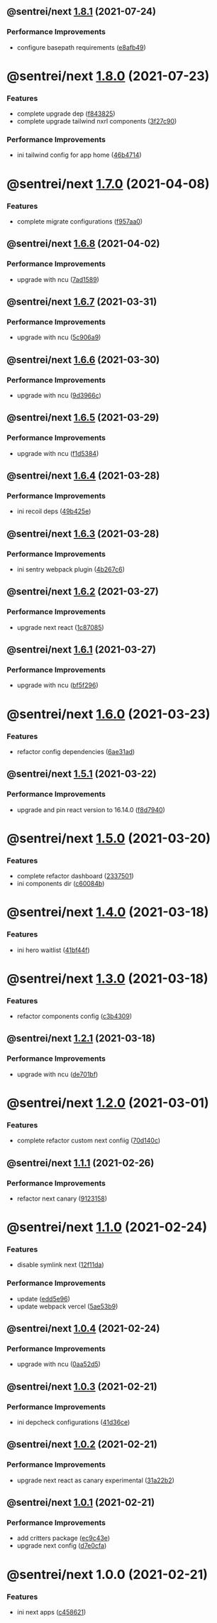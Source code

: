 ## @sentrei/next [1.8.1](https://github.com/sentrei/sentrei/compare/@sentrei/next@1.8.0...@sentrei/next@1.8.1) (2021-07-24)

### Performance Improvements

- configure basepath requirements ([e8afb49](https://github.com/sentrei/sentrei/commit/e8afb4943a5189c10927cbd577d236882d6c1866))

# @sentrei/next [1.8.0](https://github.com/sentrei/sentrei/compare/@sentrei/next@1.7.0...@sentrei/next@1.8.0) (2021-07-23)

### Features

- complete upgrade dep ([f843825](https://github.com/sentrei/sentrei/commit/f843825ba6ddf30744d72ae2c4abbd670dcb16b0))
- complete upgrade tailwind nxrl components ([3f27c90](https://github.com/sentrei/sentrei/commit/3f27c90c9530015fd5d74574414604fa1e8fe271))

### Performance Improvements

- ini tailwind config for app home ([46b4714](https://github.com/sentrei/sentrei/commit/46b471446c771bb8e39f2f9fc9491c70c5a6e38a))

# @sentrei/next [1.7.0](https://github.com/sentrei/sentrei/compare/@sentrei/next@1.6.8...@sentrei/next@1.7.0) (2021-04-08)

### Features

- complete migrate configurations ([f957aa0](https://github.com/sentrei/sentrei/commit/f957aa09bed45c5428d09b50bd3d7164d3ebbdaf))

## @sentrei/next [1.6.8](https://github.com/sentrei/sentrei/compare/@sentrei/next@1.6.7...@sentrei/next@1.6.8) (2021-04-02)

### Performance Improvements

- upgrade with ncu ([7ad1589](https://github.com/sentrei/sentrei/commit/7ad1589c1e818fef14d2f1edc450fc987e88d8ec))

## @sentrei/next [1.6.7](https://github.com/sentrei/sentrei/compare/@sentrei/next@1.6.6...@sentrei/next@1.6.7) (2021-03-31)

### Performance Improvements

- upgrade with ncu ([5c906a9](https://github.com/sentrei/sentrei/commit/5c906a9f0e652395db10d6ab26fc5666197ce2d1))

## @sentrei/next [1.6.6](https://github.com/sentrei/sentrei/compare/@sentrei/next@1.6.5...@sentrei/next@1.6.6) (2021-03-30)

### Performance Improvements

- upgrade with ncu ([9d3966c](https://github.com/sentrei/sentrei/commit/9d3966c0f05f2b2dd030f895e403faca0ab8ac51))

## @sentrei/next [1.6.5](https://github.com/sentrei/sentrei/compare/@sentrei/next@1.6.4...@sentrei/next@1.6.5) (2021-03-29)

### Performance Improvements

- upgrade with ncu ([f1d5384](https://github.com/sentrei/sentrei/commit/f1d538492d99e9c2413c018d31d9784dc3499431))

## @sentrei/next [1.6.4](https://github.com/sentrei/sentrei/compare/@sentrei/next@1.6.3...@sentrei/next@1.6.4) (2021-03-28)

### Performance Improvements

- ini recoil deps ([49b425e](https://github.com/sentrei/sentrei/commit/49b425e79d3059be9c36a2141546543f96e94855))

## @sentrei/next [1.6.3](https://github.com/sentrei/sentrei/compare/@sentrei/next@1.6.2...@sentrei/next@1.6.3) (2021-03-28)

### Performance Improvements

- ini sentry webpack plugin ([4b267c6](https://github.com/sentrei/sentrei/commit/4b267c6a360d6a98f9b9ade57dcaf94467efce32))

## @sentrei/next [1.6.2](https://github.com/sentrei/sentrei/compare/@sentrei/next@1.6.1...@sentrei/next@1.6.2) (2021-03-27)

### Performance Improvements

- upgrade next react ([1c87085](https://github.com/sentrei/sentrei/commit/1c87085e438d9efadf0ef64d7c0e0c3e52efb832))

## @sentrei/next [1.6.1](https://github.com/sentrei/sentrei/compare/@sentrei/next@1.6.0...@sentrei/next@1.6.1) (2021-03-27)

### Performance Improvements

- upgrade with ncu ([bf5f296](https://github.com/sentrei/sentrei/commit/bf5f2966fc9cb75294d2b3f2355081a86a06c14a))

# @sentrei/next [1.6.0](https://github.com/sentrei/sentrei/compare/@sentrei/next@1.5.1...@sentrei/next@1.6.0) (2021-03-23)

### Features

- refactor config dependencies ([6ae31ad](https://github.com/sentrei/sentrei/commit/6ae31ad76459cf2a524046b7dd467d54b565a0b3))

## @sentrei/next [1.5.1](https://github.com/sentrei/sentrei/compare/@sentrei/next@1.5.0...@sentrei/next@1.5.1) (2021-03-22)

### Performance Improvements

- upgrade and pin react version to 16.14.0 ([f8d7940](https://github.com/sentrei/sentrei/commit/f8d794076af5c20033436b4eeae4729e2237f75c))

# @sentrei/next [1.5.0](https://github.com/sentrei/sentrei/compare/@sentrei/next@1.4.0...@sentrei/next@1.5.0) (2021-03-20)

### Features

- complete refactor dashboard ([2337501](https://github.com/sentrei/sentrei/commit/2337501423d8770572c232c858fac71c0599327c))
- ini components dir ([c60084b](https://github.com/sentrei/sentrei/commit/c60084b60ab6692d851372080135e05a0490454a))

# @sentrei/next [1.4.0](https://github.com/sentrei/sentrei/compare/@sentrei/next@1.3.0...@sentrei/next@1.4.0) (2021-03-18)

### Features

- ini hero waitlist ([41bf44f](https://github.com/sentrei/sentrei/commit/41bf44fe90f75364b324915185b6c7ae95fb414b))

# @sentrei/next [1.3.0](https://github.com/sentrei/sentrei/compare/@sentrei/next@1.2.1...@sentrei/next@1.3.0) (2021-03-18)

### Features

- refactor components config ([c3b4309](https://github.com/sentrei/sentrei/commit/c3b4309211452baccbd66f22d00068f0ec6dd747))

## @sentrei/next [1.2.1](https://github.com/sentrei/sentrei/compare/@sentrei/next@1.2.0...@sentrei/next@1.2.1) (2021-03-18)

### Performance Improvements

- upgrade with ncu ([de701bf](https://github.com/sentrei/sentrei/commit/de701bf535ea98f982b2467d45fceab726c847a2))

# @sentrei/next [1.2.0](https://github.com/sentrei/sentrei/compare/@sentrei/next@1.1.1...@sentrei/next@1.2.0) (2021-03-01)

### Features

- complete refactor custom next confiig ([70d140c](https://github.com/sentrei/sentrei/commit/70d140cc9ef97d407903f44f7e4d5048c326a35e))

## @sentrei/next [1.1.1](https://github.com/sentrei/sentrei/compare/@sentrei/next@1.1.0...@sentrei/next@1.1.1) (2021-02-26)

### Performance Improvements

- refactor next canary ([9123158](https://github.com/sentrei/sentrei/commit/9123158d28b13b8ff0d508525c941b18ec449625))

# @sentrei/next [1.1.0](https://github.com/sentrei/sentrei/compare/@sentrei/next@1.0.4...@sentrei/next@1.1.0) (2021-02-24)

### Features

- disable symlink next ([12f11da](https://github.com/sentrei/sentrei/commit/12f11da2da8cae4f68affb1f901db9cc92b44cba))

### Performance Improvements

- update ([edd5e96](https://github.com/sentrei/sentrei/commit/edd5e96016c1a845db92a895b27a1fdf9e1613f0))
- update webpack vercel ([5ae53b9](https://github.com/sentrei/sentrei/commit/5ae53b9241d7cacb095a2d572a96df2302b7d535))

## @sentrei/next [1.0.4](https://github.com/sentrei/sentrei/compare/@sentrei/next@1.0.3...@sentrei/next@1.0.4) (2021-02-24)

### Performance Improvements

- upgrade with ncu ([0aa52d5](https://github.com/sentrei/sentrei/commit/0aa52d5a148a3400788406d0b750288c14c5d752))

## @sentrei/next [1.0.3](https://github.com/sentrei/sentrei/compare/@sentrei/next@1.0.2...@sentrei/next@1.0.3) (2021-02-21)

### Performance Improvements

- ini depcheck configurations ([41d36ce](https://github.com/sentrei/sentrei/commit/41d36cef0459229e366d8d99bda9c0dfdac80ab0))

## @sentrei/next [1.0.2](https://github.com/sentrei/sentrei/compare/@sentrei/next@1.0.1...@sentrei/next@1.0.2) (2021-02-21)

### Performance Improvements

- upgrade next react as canary experimental ([31a22b2](https://github.com/sentrei/sentrei/commit/31a22b284111bdee5887f86b2186325657491bc6))

## @sentrei/next [1.0.1](https://github.com/sentrei/sentrei/compare/@sentrei/next@1.0.0...@sentrei/next@1.0.1) (2021-02-21)

### Performance Improvements

- add critters package ([ec9c43e](https://github.com/sentrei/sentrei/commit/ec9c43e7402c291e7e6809c4bdf1c8450c13e730))
- upgrade next config ([d7e0cfa](https://github.com/sentrei/sentrei/commit/d7e0cfaf434cec295be48883fe978471d555b156))

# @sentrei/next 1.0.0 (2021-02-21)

### Features

- ini next apps ([c458621](https://github.com/sentrei/sentrei/commit/c45862133d1d8758b0a6d8b2f604f4600e7bc080))
